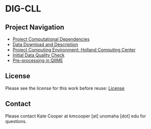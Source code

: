 # DIG-CLL 

## Project Navigation
- [Project Computational Dependencies](https://github.com/christopherdangelo/DIG-CLL/blob/main/markdown/project_dependencies.md)
- [Data Download and Description](https://github.com/christopherdangelo/DIG-CLL/blob/main/markdown/data_description.md)
- [Project Computing Environment: Holland Computing Center](https://hcc.unl.edu/)
- [Initial Data Quality Check](https://github.com/christopherdangelo/DIG-CLL/blob/main/markdown/initial_quality_check.md)
- [Pre-processing in QIIME](https://github.com/christopherdangelo/DIG-CLL/blob/main/markdown/qiime_preprocess.md)

## License
Please see the license for this work before reuse: [License](https://github.com/christopherdangelo/DIG-CLL/blob/main/LICENSE)

## Contact
Please contact Kate Cooper at kmcooper [at] unomaha [dot] edu for questions.
